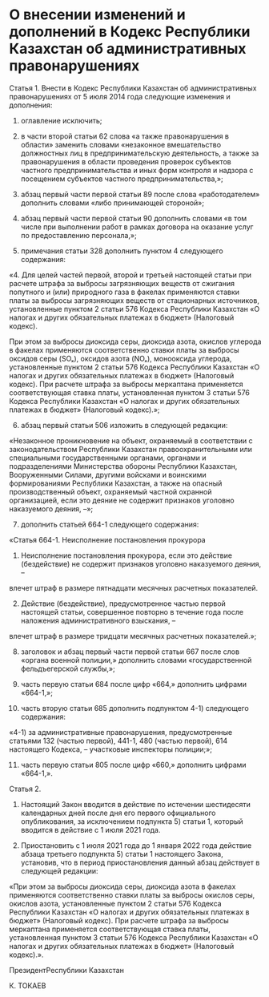 # О внесении изменений и дополнений  в Кодекс Республики Казахстан об  административных правонарушениях  

Статья 1. Внести в Кодекс Республики Казахстан об административных правонарушениях от 5 июля 2014 года следующие изменения и дополнения:

1) оглавление исключить;

2) в части второй статьи 62 слова «а также правонарушения в области»  заменить словами «незаконное вмешательство должностных лиц  в предпринимательскую деятельность, а также за правонарушения в области проведения проверок субъектов частного предпринимательства и иных форм контроля и надзора с посещением субъектов частного предпринимательства,»;

3) абзац первый части первой статьи 89 после слова «работодателем» дополнить словами «либо принимающей стороной»;

4) абзац первый части первой статьи 90 дополнить словами  «в том числе при выполнении работ в рамках договора на оказание услуг  по предоставлению персонала,»;

5) примечания статьи 328 дополнить пунктом 4 следующего содержания: 

«4. Для целей частей первой, второй и третьей настоящей статьи  при расчете штрафа за выбросы загрязняющих веществ от сжигания  попутного и (или) природного газа в факелах применяются ставки платы  за выбросы загрязняющих веществ от стационарных источников, установленные пунктом 2 статьи 576 Кодекса Республики Казахстан  «О налогах и других обязательных платежах в бюджет» (Налоговый кодекс). 

При этом за выбросы диоксида серы, диоксида азота, окислов углерода в факелах применяются соответственно ставки платы за выбросы оксидов серы (SOₓ), оксидов азота (NOₓ), монооксида углерода, установленные пунктом 2 статьи 576 Кодекса Республики Казахстан «О налогах и других обязательных платежах в бюджет» (Налоговый кодекс). При расчете штрафа за выбросы меркаптана применяется соответствующая ставка платы, установленная пунктом 3 статьи 576 Кодекса Республики Казахстан  «О налогах и других обязательных платежах в бюджет» (Налоговый кодекс).»;

6) абзац первый статьи 506 изложить в следующей редакции:

«Незаконное проникновение на объект, охраняемый в соответствии  с законодательством Республики Казахстан правоохранительными или специальными государственными органами, органами и подразделениями Министерства обороны Республики Казахстан, Вооруженными Силами, другими войсками и воинскими формированиями Республики Казахстан,  а также на опасный производственный объект, охраняемый частной охранной организацией, если это деяние не содержит признаков уголовно наказуемого деяния, –»;

7) дополнить статьей 664-1 следующего содержания:

«Статья 664-1. Неисполнение постановления прокурора 

1. Неисполнение постановления прокурора, если это действие (бездействие) не содержит признаков уголовно наказуемого деяния, –

влечет штраф в размере пятнадцати месячных расчетных показателей.

2. Действие (бездействие), предусмотренное частью первой  настоящей статьи, совершенное повторно в течение года после наложения административного взыскания, –

влечет штраф в размере тридцати месячных расчетных показателей.»;

8) заголовок и абзац первый части первой статьи 667 после слов «органа военной полиции,» дополнить словами «государственной фельдъегерской службы,»;

9) часть первую статьи 684 после цифр «664,» дополнить цифрами «664-1,»;

10) часть вторую статьи 685 дополнить подпунктом 4-1)  следующего содержания:

«4-1) за административные правонарушения, предусмотренные статьями 132 (частью первой), 441-1, 480 (частью первой), 614 настоящего Кодекса, – участковые инспекторы полиции;»;

11) часть первую статьи 805 после цифр «660,» дополнить  цифрами «664-1,».

Статья 2.

1. Настоящий Закон вводится в действие по истечении шестидесяти календарных дней после дня его первого официального опубликования,  за исключением подпункта 5) статьи 1, который вводится в действие  с 1 июля 2021 года. 

2. Приостановить с 1 июля 2021 года до 1 января 2022 года действие абзаца третьего подпункта 5) статьи 1 настоящего Закона, установив, что  в период приостановления данный абзац действует в следующей редакции:

«При этом за выбросы диоксида серы, диоксида азота в факелах применяются соответственно ставки платы за выбросы окислов серы, окислов азота, установленные пунктом 2 статьи 576 Кодекса Республики Казахстан  «О налогах и других обязательных платежах в бюджет» (Налоговый кодекс). При расчете штрафа за выбросы меркаптана применяется соответствующая ставка платы, установленная пунктом 3 статьи 576 Кодекса Республики Казахстан «О налогах и других обязательных платежах в бюджет»  (Налоговый кодекс).».

ПрезидентРеспублики Казахстан

К. ТОКАЕВ

